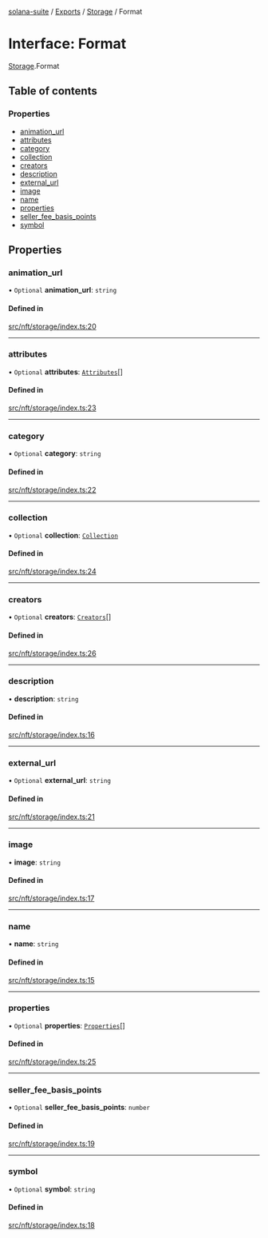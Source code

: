 [solana-suite](../README.md) / [Exports](../modules.md) / [Storage](../modules/Storage.md) / Format

# Interface: Format

[Storage](../modules/Storage.md).Format

## Table of contents

### Properties

- [animation\_url](Storage.Format.md#animation_url)
- [attributes](Storage.Format.md#attributes)
- [category](Storage.Format.md#category)
- [collection](Storage.Format.md#collection)
- [creators](Storage.Format.md#creators)
- [description](Storage.Format.md#description)
- [external\_url](Storage.Format.md#external_url)
- [image](Storage.Format.md#image)
- [name](Storage.Format.md#name)
- [properties](Storage.Format.md#properties)
- [seller\_fee\_basis\_points](Storage.Format.md#seller_fee_basis_points)
- [symbol](Storage.Format.md#symbol)

## Properties

### animation\_url

• `Optional` **animation\_url**: `string`

#### Defined in

[src/nft/storage/index.ts:20](https://github.com/fukaoi/solana-suite/blob/368a1a5/src/nft/storage/index.ts#L20)

___

### attributes

• `Optional` **attributes**: [`Attributes`](Storage.Attributes.md)[]

#### Defined in

[src/nft/storage/index.ts:23](https://github.com/fukaoi/solana-suite/blob/368a1a5/src/nft/storage/index.ts#L23)

___

### category

• `Optional` **category**: `string`

#### Defined in

[src/nft/storage/index.ts:22](https://github.com/fukaoi/solana-suite/blob/368a1a5/src/nft/storage/index.ts#L22)

___

### collection

• `Optional` **collection**: [`Collection`](Storage.Collection.md)

#### Defined in

[src/nft/storage/index.ts:24](https://github.com/fukaoi/solana-suite/blob/368a1a5/src/nft/storage/index.ts#L24)

___

### creators

• `Optional` **creators**: [`Creators`](Metaplex.Creators.md)[]

#### Defined in

[src/nft/storage/index.ts:26](https://github.com/fukaoi/solana-suite/blob/368a1a5/src/nft/storage/index.ts#L26)

___

### description

• **description**: `string`

#### Defined in

[src/nft/storage/index.ts:16](https://github.com/fukaoi/solana-suite/blob/368a1a5/src/nft/storage/index.ts#L16)

___

### external\_url

• `Optional` **external\_url**: `string`

#### Defined in

[src/nft/storage/index.ts:21](https://github.com/fukaoi/solana-suite/blob/368a1a5/src/nft/storage/index.ts#L21)

___

### image

• **image**: `string`

#### Defined in

[src/nft/storage/index.ts:17](https://github.com/fukaoi/solana-suite/blob/368a1a5/src/nft/storage/index.ts#L17)

___

### name

• **name**: `string`

#### Defined in

[src/nft/storage/index.ts:15](https://github.com/fukaoi/solana-suite/blob/368a1a5/src/nft/storage/index.ts#L15)

___

### properties

• `Optional` **properties**: [`Properties`](Storage.Properties.md)[]

#### Defined in

[src/nft/storage/index.ts:25](https://github.com/fukaoi/solana-suite/blob/368a1a5/src/nft/storage/index.ts#L25)

___

### seller\_fee\_basis\_points

• `Optional` **seller\_fee\_basis\_points**: `number`

#### Defined in

[src/nft/storage/index.ts:19](https://github.com/fukaoi/solana-suite/blob/368a1a5/src/nft/storage/index.ts#L19)

___

### symbol

• `Optional` **symbol**: `string`

#### Defined in

[src/nft/storage/index.ts:18](https://github.com/fukaoi/solana-suite/blob/368a1a5/src/nft/storage/index.ts#L18)
